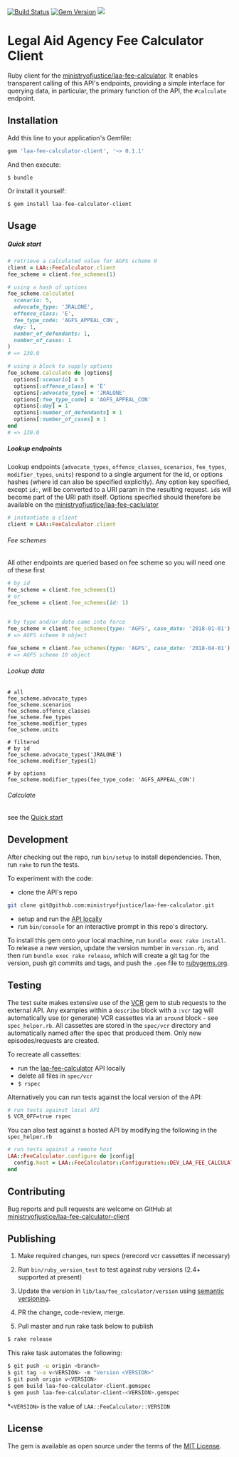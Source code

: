 [![Build Status](https://travis-ci.org/ministryofjustice/laa-fee-calculator-client.svg?branch=master)](https://travis-ci.org/ministryofjustice/laa-fee-calculator-client)
[![Gem Version](https://badge.fury.io/rb/laa-fee-calculator-client.svg)](https://badge.fury.io/rb/laa-fee-calculator-client)
![](https://ruby-gem-downloads-badge.herokuapp.com/laa-fee-calculator-client?type=total)

# Legal Aid Agency Fee Calculator Client

Ruby client for the [ministryofjustice/laa-fee-calculator](https://github.com/ministryofjustice/laa-fee-calculator). It enables transparent calling of this API's
endpoints, providing a simple interface for querying data, in particular, the primary function of the API, the `#calculate` endpoint.

## Installation

Add this line to your application's Gemfile:

```ruby
gem 'laa-fee-calculator-client', '~> 0.1.1'
```

And then execute:

    $ bundle

Or install it yourself:

    $ gem install laa-fee-calculator-client

## Usage

<a name="quick-start"></a>
##### Quick start

```ruby
# retrieve a calculated value for AGFS scheme 9
client = LAA::FeeCalculator.client
fee_scheme = client.fee_schemes(1)

# using a hash of options
fee_scheme.calculate(
  scenario: 5,
  advocate_type: 'JRALONE',
  offence_class: 'E',
  fee_type_code: 'AGFS_APPEAL_CON',
  day: 1,
  number_of_defendants: 1,
  number_of_cases: 1
)
# => 130.0

# using a block to supply options
fee_scheme.calculate do |options|
  options[:scenario] = 5
  options[:offence_class] = 'E'
  options[:advocate_type] = 'JRALONE'
  options[:fee_type_code] = 'AGFS_APPEAL_CON'
  options[:day] = 1
  options[:number_of_defendants] = 1
  options[:number_of_cases] = 1
end
# => 130.0
```

##### Lookup endpoints

Lookup endpoints (`advocate_types`, `offence_classes`, `scenarios`, `fee_types`, `modifier_types`, `units`) respond to a single argument for the id, or options hashes (where id can also be specified explicitly). Any option key specified, except `id:`, will be converted to a URI param in the resulting request. `id`s will become part of the URI path itself. Options specified should therefore be available on the [ministryofjustice/laa-fee-caclulator](https://github.com/ministryofjustice/laa-fee-calculator)

```ruby
# instantiate a client
client = LAA::FeeCalculator.client
```

###### Fee schemes

All other endpoints are queried based on fee scheme so you will need one of these first

```ruby
# by id
fee_scheme = client.fee_schemes(1)
# or
fee_scheme = client.fee_schemes(id: 1)


# by type and/or date came into force
fee_scheme = client.fee_schemes(type: 'AGFS', case_date: '2018-01-01')
# => AGFS scheme 9 object

fee_scheme = client.fee_schemes(type: 'AGFS', case_date: '2018-04-01')
# => AGFS scheme 10 object
```

###### Lookup data

```
# all
fee_scheme.advocate_types
fee_scheme.scenarios
fee_scheme.offence_classes
fee_scheme.fee_types
fee_scheme.modifier_types
fee_scheme.units

# filtered
# by id
fee_scheme.advocate_types('JRALONE')
fee_scheme.modifier_types(1)

# by options
fee_scheme.modifier_types(fee_type_code: 'AGFS_APPEAL_CON')
```

###### Calculate
see the [Quick start](#quick-start)


## Development

After checking out the repo, run `bin/setup` to install dependencies. Then, run `rake` to run the tests.


To experiment with the code:

- clone the API's repo
```bash
git clone git@github.com:ministryofjustice/laa-fee-calculator.git
```

- setup and run the [API locally](https://github.com/ministryofjustice/laa-fee-calculator/blob/develop/docs/DEVELOPMENT.md)
- run `bin/console` for an interactive prompt in this repo's directory.

To install this gem onto your local machine, run `bundle exec rake install`. To release a new version, update the version number in `version.rb`, and then run `bundle exec rake release`, which will create a git tag for the version, push git commits and tags, and push the `.gem` file to [rubygems.org](https://rubygems.org).

## Testing

The test suite makes extensive use of the [VCR](https://github.com/vcr/vcr) gem to stub requests to the external API. Any examples within a `describe` block with a `:vcr` tag will automatically use (or generate) VCR cassettes via an `around` block - see `spec_helper.rb`. All cassettes are stored in the `spec/vcr` directory and automatically named after the spec that produced them. Only new episodes/requests are created.

To recreate all cassettes:

- run the [laa-fee-calculator](https://github.com/ministryofjustice/laa-fee-calculator) API locally
- delete all files in `spec/vcr`
- `$ rspec`

Alternatively you can run tests against the local version of the API:

```bash
# run tests against local API
$ VCR_OFF=true rspec
```

You can also test against a hosted API by modifying the following in the `spec_helper.rb`

```ruby
# run tests against a remote host
LAA::FeeCalculator.configure do |config|
  config.host = LAA::FeeCalculator::Configuration::DEV_LAA_FEE_CALCULATOR_API_V1
end

```

## Contributing

Bug reports and pull requests are welcome on GitHub at [ministryofjustice/laa-fee-calculator-client](https://github.com/ministryofjustice/laa-fee-calculator-client)

## Publishing

1. Make required changes, run specs (rerecord vcr cassettes if necessary)

2. Run `bin/ruby_version_test` to test against ruby versions (2.4+ supported at present)

3. Update the version in `lib/laa/fee_calculator/version` using [semantic versioning](https://guides.rubygems.org/patterns/#semantic-versioning).

4. PR the change, code-review, merge.

5. Pull master and run rake task below to publish

```bash
$ rake release
```

This rake task automates the following:

```bash
$ git push -u origin <branch>
$ git tag -a v<VERSION> -m "Version <VERSION>"
$ git push origin v<VERSION>
$ gem build laa-fee-calculator-client.gemspec
$ gem push laa-fee-calculator-client-<VERSION>.gemspec
```
*`<VERSION>` is the value of `LAA::FeeCalculator::VERSION`

## License

The gem is available as open source under the terms of the [MIT License](https://opensource.org/licenses/MIT).

